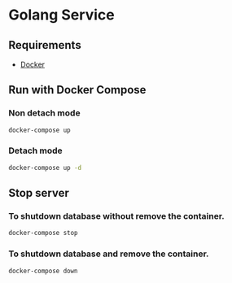 # Golang Service

## Requirements
* [Docker](https://docs.docker.com/get-docker/)

## Run with Docker Compose

### Non detach mode
```bash
docker-compose up
```

### Detach mode
```bash
docker-compose up -d
```

## Stop server

### To shutdown database without remove the container.
```bash
docker-compose stop
```

### To shutdown database and remove the container.
```bash
docker-compose down
```
